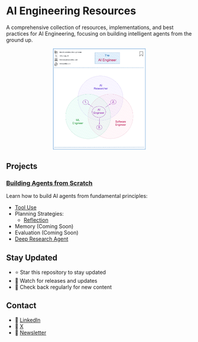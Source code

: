 # AI Engineering Resources

A comprehensive collection of resources, implementations, and best practices for AI Engineering, focusing on building intelligent agents from the ground up.

<p align="center">
<img src="assets/ai_engineer.png" width="50%" alt="AI Engineering Overview">
</p>

## Projects

### [Building Agents from Scratch](building_agents_from_scratch)
Learn how to build AI agents from fundamental principles:
- [Tool Use](building_agents_from_scratch/tool_use)
- Planning Strategies:
  - [Reflection](building_agents_from_scratch/planning/reflection)
- Memory (Coming Soon)
- Evaluation (Coming Soon)
- [Deep Research Agent](building_agents_from_scratch/deep_research_agent)

## Stay Updated

- ⭐ Star this repository to stay updated
- 👀 Watch for releases and updates
- 🔄 Check back regularly for new content

## Contact

- 🔗 [LinkedIn](https://www.linkedin.com/in/aurimas-griciunas)
- 🔗 [X](https://x.com/Aurimas_Gr)
- 🔗 [Newsletter](https://www.newsletter.swirlai.com/)
